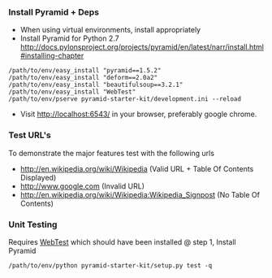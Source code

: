 ### Install Pyramid + Deps
- When using virtual environments, install appropriately
- Install Pyramid for Python 2.7 http://docs.pylonsproject.org/projects/pyramid/en/latest/narr/install.html#installing-chapter

```shell
/path/to/env/easy_install "pyramid==1.5.2"
/path/to/env/easy_install "deform==2.0a2"
/path/to/env/easy_install "beautifulsoup==3.2.1"
/path/to/env/easy_install "WebTest"
/path/to/env/pserve pyramid-starter-kit/development.ini --reload
```

- Visit [http://localhost:6543/](http://localhost:6543/) in your browser, preferably google chrome.

### Test URL's

To demonstrate the major features test with the following urls

- http://en.wikipedia.org/wiki/Wikipedia (Valid URL + Table Of Contents Displayed)
- http://www.google.com (Invalid URL)
- http://en.wikipedia.org/wiki/Wikipedia:Wikipedia_Signpost (No Table Of Contents)

### Unit Testing

Requires [WebTest](http://webtest.pythonpaste.org/en/latest/) which should have been installed @ step 1, Install Pyramid

```shell
/path/to/env/python pyramid-starter-kit/setup.py test -q
```